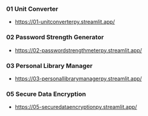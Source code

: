 ### 01 Unit Converter
- https://01-unitconverterpy.streamlit.app/

### 02 Password Strength Generator
- https://02-passwordstrengthmeterpy.streamlit.app/

### 03 Personal Library Manager
- https://03-personallibrarymanagerpy.streamlit.app/

### 05 Secure Data Encryption
- https://05-securedataencryptionpy.streamlit.app/